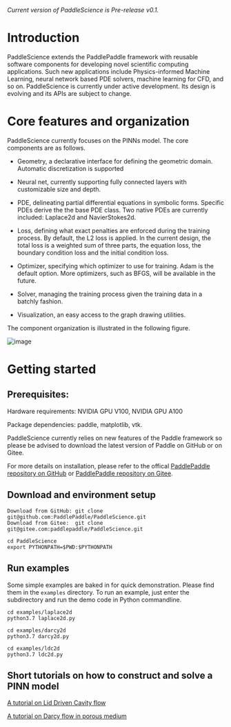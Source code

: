 *Current version of PaddleScience is Pre-release v0.1.*

# Introduction
PaddleScience extends the PaddlePaddle framework with reusable
software components for developing novel scientific computing applications. Such new
applications include Physics-informed Machine Learning, neural network based PDE solvers,
machine learning for CFD, and so on. PaddleScience is currently under active development.
Its design is evolving and its APIs are subject to change.  

# Core features and organization

PaddleScience currently focuses on the PINNs model. The core components are as follows.

- Geometry, a declarative interface for defining the geometric domain. Automatic
    discretization is supported 

- Neural net, currently supporting fully connected layers with customizable size and depth.

- PDE, delineating partial differential equations in symbolic forms. Specific PDEs derive the
    the base PDE class. Two native PDEs are currently included: Laplace2d and NavierStokes2d. 

- Loss, defining what exact penalties are enforced during the training process. By default,
    the L2 loss is applied. In the current design, the total loss is a weighted sum of
    three parts, the equation loss, the boundary condition loss and the initial condition loss.

- Optimizer, specifying which optimizer to use for training. Adam is the default option. More
    optimizers, such as BFGS, will be available in the future.

- Solver, managing the training process given the training data in a batchly fashion.

- Visualization, an easy access to the graph drawing utilities. 

The component organization is illustrated in the following figure. 

![image](./docs/source/img/pscicode.png)


# Getting started

## Prerequisites: 

Hardware requirements: NVIDIA GPU V100, NVIDIA GPU A100

Package dependencies: paddle, matplotlib, vtk. 

PaddleScience currently relies on new features of the Paddle framework so please be advised to download the latest version of Paddle on GitHub or on Gitee. 

For more details on installation, please refer to the offical [PaddlePaddle repository on GitHub](https://github.com/PaddlePaddle/Paddle) or [PaddlePaddle repository on Gitee](https://gitee.com/paddlepaddle/Paddle).

## Download and environment setup

```
Download from GitHub: git clone git@github.com:PaddlePaddle/PaddleScience.git
Download from Gitee:  git clone git@gitee.com:paddlepaddle/PaddleScience.git

cd PaddleScience
export PYTHONPATH=$PWD:$PYTHONPATH
```

## Run examples

Some simple examples are baked in for quick demonstration. Please find them in the `examples` directory. To run an example, just enter the subdirectory and run the demo code in Python commandline. 

```
cd examples/laplace2d
python3.7 laplace2d.py

cd examples/darcy2d
python3.7 darcy2d.py

cd examples/ldc2d
python3.7 ldc2d.py
```

## Short tutorials on how to construct and solve a PINN model

[A tutorial on Lid Driven Cavity flow](./examples/ldc2d/README.md)

[A tutorial on Darcy flow in porous medium](./examples/darcy2d/README.md)

